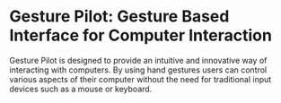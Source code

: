 # Gesture Pilot: Gesture Based Interface for Computer Interaction
Gesture Pilot is designed to provide an intuitive and innovative way of interacting with computers. By using hand gestures users can control various aspects of their computer without the need for traditional input devices such as a mouse or keyboard.
